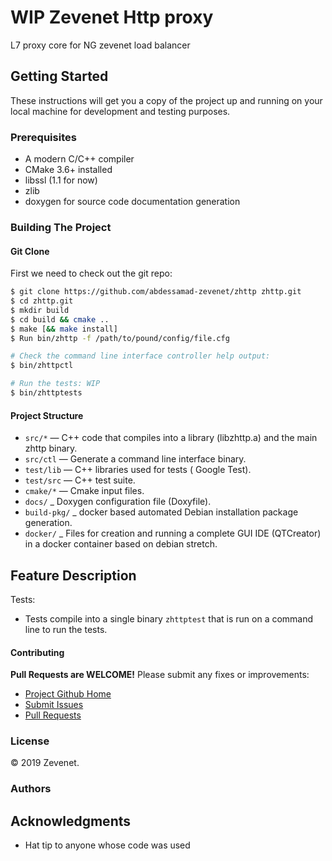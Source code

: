 # WIP Zevenet Http proxy
L7 proxy core for NG zevenet load balancer
## Getting Started

These instructions will get you a copy of the project up and running on your local machine for development and testing purposes.

### Prerequisites

 * A modern C/C++ compiler
 * CMake 3.6+ installed
 * libssl  (1.1 for now)
 * zlib
 * doxygen for source code documentation generation

### Building The Project

#### Git Clone

First we need to check out the git repo:

```bash
$ git clone https://github.com/abdessamad-zevenet/zhttp zhttp.git
$ cd zhttp.git
$ mkdir build
$ cd build && cmake ..
$ make [&& make install]
$ Run bin/zhttp -f /path/to/pound/config/file.cfg

# Check the command line interface controller help output:
$ bin/zhttpctl

# Run the tests: WIP
$ bin/zhttptests
```

#### Project Structure

 * `src/*` — C++ code that compiles into a library (libzhttp.a) and the main zhttp binary.
 * `src/ctl` — Generate a command line interface binary.
 * `test/lib` — C++ libraries used for tests ( Google Test).
 * `test/src` — C++ test suite.
 * `cmake/*` — Cmake input files.
 * `docs/` _ Doxygen configuration file (Doxyfile).
 * `build-pkg/` _ docker based automated Debian installation package generation.
 * `docker/` _ Files for creation and running a complete GUI IDE (QTCreator) in a docker container based on debian stretch.
## Feature Description


Tests:

 * Tests compile into a single binary `zhttptest` that is run on a command line to run the tests.

#### Contributing

**Pull Requests are WELCOME!** Please submit any fixes or improvements:

 * [Project Github Home](https://github.com/abdessamad-zevenet/zhttp)
 * [Submit Issues](https://github.com/abdessamad-zevenet/zhttp/issues)
 * [Pull Requests](https://github.com/abdessamad-zevenet/zhttp/pulls)

### License

&copy; 2019 Zevenet.


### Authors

## Acknowledgments

* Hat tip to anyone whose code was used

